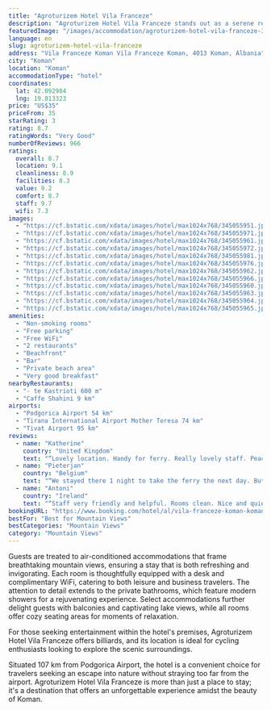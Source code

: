 ```yaml
---
title: "Agroturizem Hotel Vila Franceze"
description: "Agroturizem Hotel Vila Franceze stands out as a serene retreat in Koman, offering guests a unique blend of comfort and natural beauty."
featuredImage: "/images/accommodation/agroturizem-hotel-vila-franceze-345055951.jpg"
language: en
slug: agroturizem-hotel-vila-franceze
address: "Vila Franceze Koman Vila Franceze Koman, 4013 Koman, Albania"
city: "Koman"
location: "Koman"
accommodationType: "hotel"
coordinates:
  lat: 42.092904
  lng: 19.813323
price: "US$35"
priceFrom: 35
starRating: 3
rating: 8.7
ratingWords: "Very Good"
numberOfReviews: 966
ratings:
  overall: 8.7
  location: 9.1
  cleanliness: 8.9
  facilities: 8.3
  value: 9.2
  comfort: 8.7
  staff: 9.7
  wifi: 7.3
images:
  - "https://cf.bstatic.com/xdata/images/hotel/max1024x768/345055951.jpg?k=92b639f003f8dd2d321ded566a20428a4cdc990f8ab504cbfccb62231a068efa&o=&hp=1"
  - "https://cf.bstatic.com/xdata/images/hotel/max1024x768/345055971.jpg?k=287e731750c24c6e89bd8aaeefa982e16bcc6b4c199aad80148167098bc381e2&o=&hp=1"
  - "https://cf.bstatic.com/xdata/images/hotel/max1024x768/345055961.jpg?k=e5ab405ea6832c93bb6d5f9e5c132af85bcf09f0e1ca32430885911e0d1753f4&o=&hp=1"
  - "https://cf.bstatic.com/xdata/images/hotel/max1024x768/345055972.jpg?k=399b56ca5921f42e5a7cd0a349b29c37606e36023dfb166fd18fe11d526ab173&o=&hp=1"
  - "https://cf.bstatic.com/xdata/images/hotel/max1024x768/345055981.jpg?k=d026c3889104e8c4cf3014af47565ba1008a3f28a783c3fdc75f0b17217a0bd8&o=&hp=1"
  - "https://cf.bstatic.com/xdata/images/hotel/max1024x768/345055976.jpg?k=ef5ac73dfea025bc493f298cbb7d1acf8b6fda129db92804115c8688a2bd1743&o=&hp=1"
  - "https://cf.bstatic.com/xdata/images/hotel/max1024x768/345055962.jpg?k=a4960e6c34baf48c92f684efa91d3131a3d5c1597cb88da3231344eff206bc86&o=&hp=1"
  - "https://cf.bstatic.com/xdata/images/hotel/max1024x768/345055966.jpg?k=02eae91558ce4cd3b71b5398e78453ade729251135ef726ef7df04cccf0fa351&o=&hp=1"
  - "https://cf.bstatic.com/xdata/images/hotel/max1024x768/345055960.jpg?k=b12a674dbf6088e91298d6f4fe78711e01c100ca9503778c73335988655e88f0&o=&hp=1"
  - "https://cf.bstatic.com/xdata/images/hotel/max1024x768/345055963.jpg?k=20601486485e04eff76f4ca571d65f248cf331acf85830c745a6570915a30fe6&o=&hp=1"
  - "https://cf.bstatic.com/xdata/images/hotel/max1024x768/345055964.jpg?k=c858e24d53e8803fc16d628d3877ecf85630923e70ae5f146c8d1bef5c39840b&o=&hp=1"
  - "https://cf.bstatic.com/xdata/images/hotel/max1024x768/345055965.jpg?k=90a8ac184c8061b3c670dd067627a792c9b86051ce03e64a7a83354d39c4f84d&o=&hp=1"
amenities:
  - "Non-smoking rooms"
  - "Free parking"
  - "Free WiFi"
  - "2 restaurants"
  - "Beachfront"
  - "Bar"
  - "Private beach area"
  - "Very good breakfast"
nearbyRestaurants:
  - "- te Kastrioti 600 m"
  - "Caffe Shahini 9 km"
airports:
  - "Podgorica Airport 54 km"
  - "Tirana International Airport Mother Teresa 74 km"
  - "Tivat Airport 95 km"
reviews:
  - name: "Katherine"
    country: "United Kingdom"
    text: "“Lovely location. Handy for ferry. Really lovely staff. Peaceful. Great outside space especially with a dog.”"
  - name: "Pieterjan"
    country: "Belgium"
    text: "“We stayed there 1 night to take the ferry the next day. But we could have stayed much longer. Very nice personnel, beautiful location and a lot of activities.”"
  - name: "Antoni"
    country: "Ireland"
    text: "“Staff very friendly and helpful. Rooms clean. Nice and quiet neighborhood..Private car park available.”"
bookingURL: "https://www.booking.com/hotel/al/vila-franceze-koman-koman.en-gb.html?aid=8035640"
bestFor: "Best for Mountain Views"
bestCategories: "Mountain Views"
category: "Mountain Views"
---
```


Guests are treated to air-conditioned accommodations that frame breathtaking mountain views, ensuring a stay that is both refreshing and invigorating. Each room is thoughtfully equipped with a desk and complimentary WiFi, catering to both leisure and business travelers. The attention to detail extends to the private bathrooms, which feature modern showers for a rejuvenating experience. Select accommodations further delight guests with balconies and captivating lake views, while all rooms offer cozy seating areas for moments of relaxation.

For those seeking entertainment within the hotel's premises, Agroturizem Hotel Vila Franceze offers billiards, and its location is ideal for cycling enthusiasts looking to explore the scenic surroundings.

Situated 107 km from Podgorica Airport, the hotel is a convenient choice for travelers seeking an escape into nature without straying too far from the airport. Agroturizem Hotel Vila Franceze is more than just a place to stay; it's a destination that offers an unforgettable experience amidst the beauty of Koman.